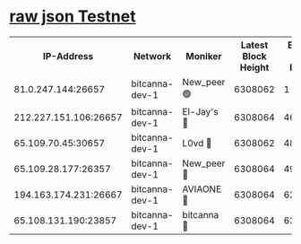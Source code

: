 [raw json Testnet](https://rpc-check.bcat.stavr.tech/bcat/rpc-bcat-result.json)
=


<table><tr><th>IP-Address</th><th>Network</th><th>Moniker</th><th>Latest Block Height</th><th>Earliest Block Height</th><th>Catching Up</th><th>Tx Index</th><th>Voting Power</th><th>Scan Time</th></tr><tr><td>81.0.247.144:26657</td><td>bitcanna-dev-1</td><td>New_peer 🟢</td><td>6308062</td><td>1</td><td>False</td><td>on</td><td>0</td><td>2024-02-05T16:39:23.583538093UTC</td></tr><tr><td>212.227.151.106:26657</td><td>bitcanna-dev-1</td><td>El-Jay's 🔴</td><td>6308064</td><td>4670391</td><td>False</td><td>on</td><td>2218164</td><td>2024-02-05T16:39:30.389962813UTC</td></tr><tr><td>65.109.70.45:30657</td><td>bitcanna-dev-1</td><td>L0vd 🔴</td><td>6308062</td><td>4828155</td><td>False</td><td>on</td><td>307920</td><td>2024-02-05T16:39:23.936979076UTC</td></tr><tr><td>65.109.28.177:26357</td><td>bitcanna-dev-1</td><td>New_peer 🔴</td><td>6308064</td><td>4952911</td><td>False</td><td>on</td><td>2237067</td><td>2024-02-05T16:39:30.783681539UTC</td></tr><tr><td>194.163.174.231:26667</td><td>bitcanna-dev-1</td><td>AVIAONE 🔴</td><td>6308064</td><td>6297131</td><td>False</td><td>on</td><td>1949865</td><td>2024-02-05T16:39:35.621197346UTC</td></tr><tr><td>65.108.131.190:23857</td><td>bitcanna-dev-1</td><td>bitcanna 🔴</td><td>6308064</td><td>6304064</td><td>False</td><td>off</td><td>382269</td><td>2024-02-05T16:39:31.183377743UTC</td></tr></table>